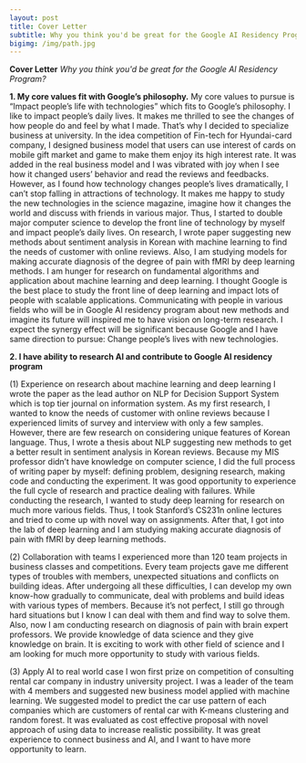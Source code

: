 ```yaml
---
layout: post
title: Cover Letter
subtitle: Why you think you'd be great for the Google AI Residency Program?
bigimg: /img/path.jpg
---
```


**Cover Letter**
_Why you think you'd be great for the Google AI Residency Program?_

**1.	My core values fit with Google’s philosophy.**
My core values to pursue is “Impact people’s life with technologies” which fits to Google’s philosophy.
 I like to impact people’s daily lives. It makes me thrilled to see the changes of how people do and feel by what I made. That’s why I decided to specialize business at university. In the idea competition of Fin-tech for Hyundai-card company, I designed business model that users can use interest of cards on mobile gift market and game to make them enjoy its high interest rate. It was added in the real business model and I was vibrated with joy when I see how it changed users’ behavior and read the reviews and feedbacks. However, as I found how technology changes people’s lives dramatically, I can’t stop falling in attractions of technology. It makes me happy to study the new technologies in the science magazine, imagine how it changes the world and discuss with friends in various major. Thus, I started to double major computer science to develop the front line of technology by myself and impact people’s daily lives. On research, I wrote paper suggesting new methods about sentiment analysis in Korean with machine learning to find the needs of customer with online reviews. Also, I am studying models for making accurate diagnosis of the degree of pain with fMRI by deep learning methods. I am hunger for research on fundamental algorithms and application about machine learning and deep learning. I thought Google is the best place to study the front line of deep learning and impact lots of people with scalable applications. Communicating with people in various fields who will be in Google AI residency program about new methods and imagine its future will inspired me to have vision on long-term research. I expect the synergy effect will be significant because Google and I have same direction to pursue: Change people’s lives with new technologies. 

**2.	I have ability to research AI and contribute to Google AI residency program**

(1)	Experience on research about machine learning and deep learning
I wrote the paper as the lead author on NLP for Decision Support System which is top tier journal on information system. As my first research, I wanted to know the needs of customer with online reviews because I experienced limits of survey and interview with only a few samples. However, there are few research on considering unique features of Korean language. Thus, I wrote a thesis about NLP suggesting new methods to get a better result in sentiment analysis in Korean reviews. Because my MIS professor didn’t have knowledge on computer science, I did the full process of writing paper by myself: defining problem, designing research, making code and conducting the experiment. It was good opportunity to experience the full cycle of research and practice dealing with failures. While conducting the research, I wanted to study deep learning for research on much more various fields. Thus, I took Stanford’s CS231n online lectures and tried to come up with novel way on assignments. After that, I got into the lab of deep learning and I am studying making accurate diagnosis of pain with fMRI by deep learning methods.

(2)	Collaboration with teams
I experienced more than 120 team projects in business classes and competitions. Every team projects gave me different types of troubles with members, unexpected situations and conflicts on building ideas. After undergoing all these difficulties, I can develop my own know-how gradually to communicate, deal with problems and build ideas with various types of members. Because it’s not perfect, I still go through hard situations but I know I can deal with them and find way to solve them. Also, now I am conducting research on diagnosis of pain with brain expert professors. We provide knowledge of data science and they give knowledge on brain. It is exciting to work with other field of science and I am looking for much more opportunity to study with various fields. 

(3)	Apply AI to real world case
I won first prize on competition of consulting rental car company in industry university project. I was a leader of the team with 4 members and suggested new business model applied with machine learning. We suggested model to predict the car use pattern of each companies which are customers of rental car with K-means clustering and random forest. It was evaluated as cost effective proposal with novel approach of using data to increase realistic possibility. It was great experience to connect business and AI, and I want to have more opportunity to learn. 
